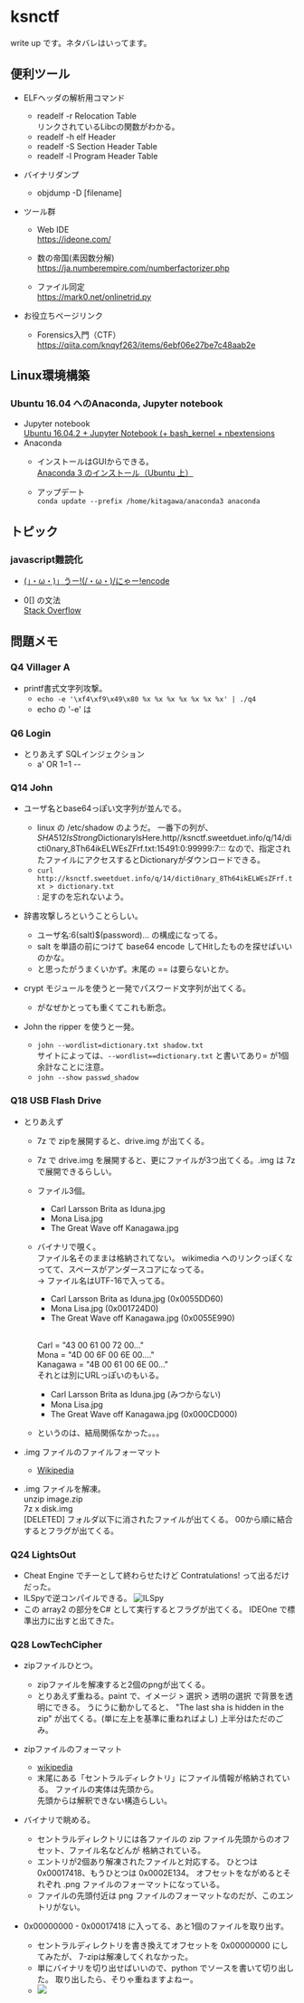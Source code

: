 # ksnctf

write up です。ネタバレはいってます。

## 便利ツール

- ELFヘッダの解析用コマンド
    - readelf -r  Relocation Table<br>
	    リンクされているLibcの関数がわかる。
    - readelf -h  elf Header
	- readelf -S  Section Header Table
	- readelf -l  Program Header Table

- バイナリダンプ
    - objdump -D [filename]

- ツール群
	- Web IDE<br>
		https://ideone.com/

	- 数の帝国(素因数分解)<br>
		https://ja.numberempire.com/numberfactorizer.php

    - ファイル同定 <br>
        https://mark0.net/onlinetrid.py

- お役立ちページリンク
    - Forensics入門（CTF）
    https://qiita.com/knqyf263/items/6ebf06e27be7c48aab2e


## Linux環境構築
### Ubuntu 16.04 へのAnaconda, Jupyter notebook
- Jupyter notebook<br>
    [Ubuntu 16.04.2 + Jupyter Notebook (+ bash_kernel + nbextensions](https://qiita.com/cafedrip/items/f944f72016ced4ff4361)
- Anaconda
    - インストールはGUIからできる。<br>
    [Anaconda 3 のインストール（Ubuntu 上）](https://www.kkaneko.jp/tools/ubuntu/anaconda.html)

    - アップデート<br>
    `conda update --prefix /home/kitagawa/anaconda3 anaconda`



## トピック
        
### javascript難読化

- [(」・ω・)」うー!(/・ω・)/にゃー!encode](https://kusano-k.hatenadiary.com/entry/20120421/1335006525)
  

- 0[] の文法<br>
  [Stack Overflow](https://stackoverflow.com/questions/18635387/advanced-syntax-0constructorconstructor-how-does-it-works-to-evalua)


## 問題メモ
        
### Q4 Villager A
- printf書式文字列攻撃。
    - `echo -e '\xf4\xf9\x49\x80 %x %x %x %x %x %x %x' | ./q4`
    - echo の '-e' は


### Q6 Login
- とりあえず SQLインジェクション
    - a' OR 1=1 --


### Q14 John

- ユーザ名とbase64っぽい文字列が並んでる。
    - linux の /etc/shadow のようだ。
      一番下の列が、$SHA512IsStrong$DictionaryIsHere.http//ksnctf.sweetduet.info/q/14/dicti0nary_8Th64ikELWEsZFrf.txt:15491:0:99999:7:::
      なので、指定されたファイルにアクセスするとDictionaryがダウンロードできる。
    - `curl http://ksnctf.sweetduet.info/q/14/dicti0nary_8Th64ikELWEsZFrf.txt > dictionary.txt`<br>
    : 足すのを忘れないよう。

- 辞書攻撃しろということらしい。
    - ユーザ名:$6$(salt)$(password)... の構成になってる。
    - salt を単語の前につけて base64 encode してHitしたものを探せばいいのかな。
    - と思ったがうまくいかず。末尾の == は要らないとか。

- crypt モジュールを使うと一発でパスワード文字列が出てくる。
    - がなぜかとっても重くてこれも断念。
- John the ripper を使うと一発。
    - `john --wordlist=dictionary.txt shadow.txt` <br>
      サイトによっては、`--wordlist==dictionary.txt` と書いてあり= が1個余計なことに注意。
    - `john --show passwd_shadow` <br>

### Q18 USB Flash Drive
- とりあえず
    - 7z で zipを展開すると、drive.img が出てくる。
    - 7z で drive.img を展開すると、更にファイルが3つ出てくる。.img は 7z で展開できるらしい。
    - ファイル3個。
        - Carl Larsson Brita as Iduna.jpg 
        - Mona Lisa.jpg
        - The Great Wave off Kanagawa.jpg
    - バイナリで覗く。
        <br>ファイル名そのままは格納されてない。
        wikimedia へのリンクっぽくなってて、スペースがアンダースコアになってる。
        <br>→ ファイル名はUTF-16で入ってる。
        - Carl Larsson Brita as Iduna.jpg   (0x0055DD60)
        - Mona Lisa.jpg                     (0x001724D0)
        - The Great Wave off Kanagawa.jpg   (0x0055E990)

        <br> Carl = "43 00 61 00 72 00..."
        <br> Mona = "4D 00 6F 00 6E 00...."
        <br> Kanagawa = "4B 00 61 00 6E 00..."
        <br> それとは別にURLっぽいのもいる。
        - Carl Larsson Brita as Iduna.jpg   (みつからない)
        - Mona Lisa.jpg                     
        - The Great Wave off Kanagawa.jpg   (0x000CD000)
    - というのは、結局関係なかった。。。

- .img ファイルのファイルフォーマット
    - <a href="https://en.wikipedia.org/wiki/IMG_(file_format)">Wikipedia</a>

- .img ファイルを解凍。
    <br> unzip image.zip
    <br> 7z x disk.img
    <br> [DELETED] フォルダ以下に消されたファイルが出てくる。
        00から順に結合するとフラグが出てくる。

### Q24 LightsOut

- Cheat Engine でチーとして終わらせたけど Contratulations! って出るだけだった。
- ILSpyで逆コンパイルできる。
    ![ILSpy](Q24_ILSpyImg.png "ILSpy")
- この array2 の部分をC# として実行するとフラグが出てくる。
  IDEOne で標準出力に出すと出てきた。

### Q28 LowTechCipher

- zipファイルひとつ。
    - zipファイルを解凍すると2個のpngが出てくる。
    - とりあえず重ねる。paint で、イメージ > 選択 > 透明の選択 で背景を透明にできる。
      うにうに動かしてると、 "The last sha is hidden in the zip" が出てくる。(単に左上を基準に重ねればよし)
      上半分はただのごみ。

- zipファイルのフォーマット
    -  <a href = "https://ja.wikipedia.org/wiki/ZIP_(%E3%83%95%E3%82%A1%E3%82%A4%E3%83%AB%E3%83%95%E3%82%A9%E3%83%BC%E3%83%9E%E3%83%83%E3%83%88)">wikipedia</a>
    - 末尾にある「セントラルディレクトリ」にファイル情報が格納されている。
      ファイルの実体は先頭から。<br>
      先頭からは解釈できない構造らしい。

- バイナリで眺める。
    - セントラルディレクトリには各ファイルの zip ファイル先頭からのオフセット、ファイル名などんが
        格納されている。
    - エントリが2個あり解凍されたファイルと対応する。
        ひとつは 0x00017418、もうひとつは 0x0002E134。
        オフセットをながめるとそれぞれ .png ファイルのフォーマットになっている。
    - ファイルの先頭付近は png ファイルのフォーマットなのだが、このエントリがない。

- 0x00000000 - 0x00017418 に入ってる、あと1個のファイルを取り出す。
    - セントラルディレクトリを書き換えてオフセットを 0x00000000 にしてみたが、
        7-zipは解凍してくれなかった。
    - 単にバイナリを切り出せばいいので、python でソースを書いて切り出した。
        取り出したら、そりゃ重ねますよねー。
    - <img src = "../Q28_LowTechCipher/secret/answer.gif"></img>


    
        
